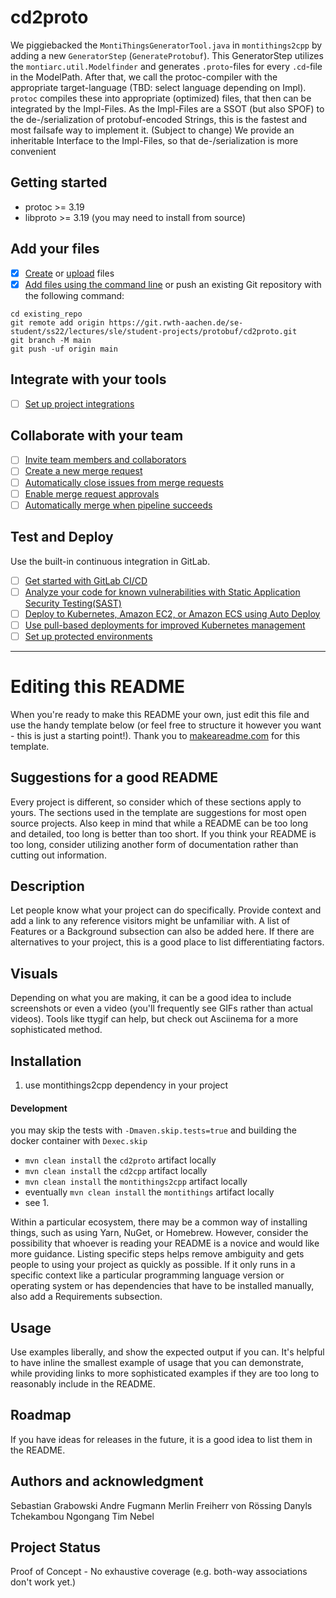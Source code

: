 # cd2proto

We piggiebacked the `MontiThingsGeneratorTool.java` in `montithings2cpp` by adding a new `GeneratorStep` (`GenerateProtobuf`).
This GeneratorStep utilizes the `montiarc.util.Modelfinder` and generates `.proto`-files for every `.cd`-file in the ModelPath.
After that, we call the protoc-compiler with the appropriate target-language (TBD: select language depending on Impl).
`protoc` compiles these into appropriate (optimized) files, that then can be integrated by the Impl-Files.
As the Impl-Files are a SSOT (but also SPOF) to the de-/serialization of protobuf-encoded Strings, this is the fastest and most failsafe way to implement it.
(Subject to change) We provide an inheritable Interface to the Impl-Files, so that de-/serialization is more convenient

## Getting started

* protoc >= 3.19
* libproto >= 3.19 (you may need to install from source)

## Add your files

- [x] [Create](https://docs.gitlab.com/ee/user/project/repository/web_editor.html#create-a-file) or [upload](https://docs.gitlab.com/ee/user/project/repository/web_editor.html#upload-a-file) files
- [x] [Add files using the command line](https://docs.gitlab.com/ee/gitlab-basics/add-file.html#add-a-file-using-the-command-line) or push an existing Git repository with the following command:

```
cd existing_repo
git remote add origin https://git.rwth-aachen.de/se-student/ss22/lectures/sle/student-projects/protobuf/cd2proto.git
git branch -M main
git push -uf origin main
```

## Integrate with your tools

- [ ] [Set up project integrations](https://git.rwth-aachen.de/se-student/ss22/lectures/sle/student-projects/protobuf/cd2proto/-/settings/integrations)

## Collaborate with your team

- [ ] [Invite team members and collaborators](https://docs.gitlab.com/ee/user/project/members/)
- [ ] [Create a new merge request](https://docs.gitlab.com/ee/user/project/merge_requests/creating_merge_requests.html)
- [ ] [Automatically close issues from merge requests](https://docs.gitlab.com/ee/user/project/issues/managing_issues.html#closing-issues-automatically)
- [ ] [Enable merge request approvals](https://docs.gitlab.com/ee/user/project/merge_requests/approvals/)
- [ ] [Automatically merge when pipeline succeeds](https://docs.gitlab.com/ee/user/project/merge_requests/merge_when_pipeline_succeeds.html)

## Test and Deploy

Use the built-in continuous integration in GitLab.

- [ ] [Get started with GitLab CI/CD](https://docs.gitlab.com/ee/ci/quick_start/index.html)
- [ ] [Analyze your code for known vulnerabilities with Static Application Security Testing(SAST)](https://docs.gitlab.com/ee/user/application_security/sast/)
- [ ] [Deploy to Kubernetes, Amazon EC2, or Amazon ECS using Auto Deploy](https://docs.gitlab.com/ee/topics/autodevops/requirements.html)
- [ ] [Use pull-based deployments for improved Kubernetes management](https://docs.gitlab.com/ee/user/clusters/agent/)
- [ ] [Set up protected environments](https://docs.gitlab.com/ee/ci/environments/protected_environments.html)

***

# Editing this README

When you're ready to make this README your own, just edit this file and use the handy template below (or feel free to structure it however you want - this is just a starting point!).  Thank you to [makeareadme.com](https://www.makeareadme.com/) for this template.

## Suggestions for a good README
Every project is different, so consider which of these sections apply to yours. The sections used in the template are suggestions for most open source projects. Also keep in mind that while a README can be too long and detailed, too long is better than too short. If you think your README is too long, consider utilizing another form of documentation rather than cutting out information.


## Description
Let people know what your project can do specifically. Provide context and add a link to any reference visitors might be unfamiliar with. A list of Features or a Background subsection can also be added here. If there are alternatives to your project, this is a good place to list differentiating factors.

## Visuals
Depending on what you are making, it can be a good idea to include screenshots or even a video (you'll frequently see GIFs rather than actual videos). Tools like ttygif can help, but check out Asciinema for a more sophisticated method.

## Installation

1. use montithings2cpp dependency in your project
#### Development
you may skip the tests with `-Dmaven.skip.tests=true`
and building the docker container with `Dexec.skip`
* `mvn clean install` the `cd2proto` artifact locally
* `mvn clean install` the `cd2cpp` artifact locally
* `mvn clean install` the `montithings2cpp` artifact locally
* eventually `mvn clean install` the `montithings` artifact locally
* see 1.

Within a particular ecosystem, there may be a common way of installing things, such as using Yarn, NuGet, or Homebrew. However, consider the possibility that whoever is reading your README is a novice and would like more guidance. Listing specific steps helps remove ambiguity and gets people to using your project as quickly as possible. If it only runs in a specific context like a particular programming language version or operating system or has dependencies that have to be installed manually, also add a Requirements subsection.

## Usage
Use examples liberally, and show the expected output if you can. It's helpful to have inline the smallest example of usage that you can demonstrate, while providing links to more sophisticated examples if they are too long to reasonably include in the README.


## Roadmap
If you have ideas for releases in the future, it is a good idea to list them in the README.

## Authors and acknowledgment
Sebastian Grabowski
Andre Fugmann
Merlin Freiherr von Rössing
Danyls Tchekambou Ngongang
Tim Nebel

## Project Status
Proof of Concept - No exhaustive coverage (e.g. both-way associations don't work yet.)